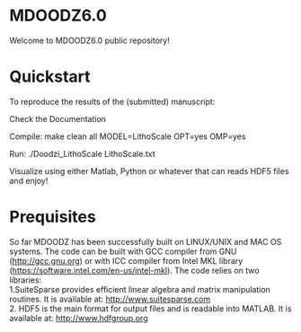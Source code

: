 # MDOODZ6.0

Welcome to MDOODZ6.0 public repository!

# Quickstart

To reproduce the results of the (submitted) manuscript:

Check the Documentation

Compile: make clean all MODEL=LithoScale OPT=yes OMP=yes

Run: ./Doodzi_LithoScale LithoScale.txt

Visualize using either Matlab, Python or whatever that can reads HDF5 files and enjoy!

# Prequisites

So far MDOODZ has been successfully built on LINUX/UNIX and MAC OS systems. The code can be built with GCC compiler from GNU (http://gcc.gnu.org) or with ICC compiler from Intel MKL library (https://software.intel.com/en-us/intel-mkl).
The code relies on two libraries: <br>
1.SuiteSparse provides efficient linear algebra and matrix manipulation routines. It is available at: http://www.suitesparse.com <br>
2. HDF5 is the main format for output files and is readable into MATLAB. It is available at: http://www.hdfgroup.org <br>


